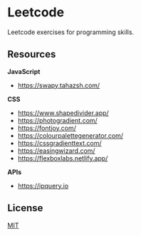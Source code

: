 # Leetcode

Leetcode exercises for programming skills.

## Resources

**JavaScript**
- https://swapy.tahazsh.com/

**CSS**

- https://www.shapedivider.app/
- https://photogradient.com/
- https://fontjoy.com/
- https://colourpalettegenerator.com/
- https://cssgradienttext.com/
- https://easingwizard.com/
- https://flexboxlabs.netlify.app/

**APIs**
- https://ipquery.io

## License

[MIT](./LICENSE)
